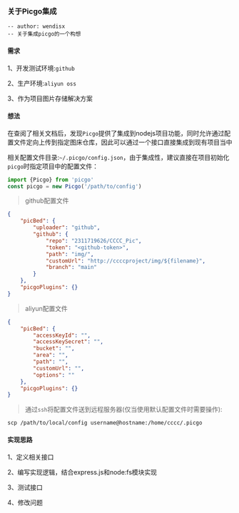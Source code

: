 ### 关于Picgo集成

    -- author: wendisx
    -- 关于集成picgo的一个构想

#### 需求

1、开发测试环境:`github`

2、生产环境:`aliyun oss`

3、作为项目图片存储解决方案

#### 想法

在查阅了相关文档后，发现`Picgo`提供了集成到nodejs项目功能，同时允许通过配置文件定向上传到指定图床仓库，因此可以通过一个接口直接集成到现有项目当中

相关配置文件目录:`~/.picgo/config.json`，由于集成性，建议直接在项目初始化`picgo`时指定项目中的配置文件：

```javascript
import {Picgo} from 'picgo'
const picgo = new Picgo('/path/to/config')
```

> github配置文件

```json
{
    "picBed": {
        "uploader": "github",
        "github": {
            "repo": "2311719626/CCCC_Pic",
            "token": "<github-token>",
            "path": "img/",
            "customUrl": "http://ccccproject/img/${filename}",
            "branch": "main"
        }
    },
    "picgoPlugins": {}
}
```

> aliyun配置文件

```json
{
    "picBed": {
        "accessKeyId": "",
        "accessKeySecret": "",
        "bucket": "",
        "area": "",
        "path": "",
        "customUrl": "",
        "options": ""
    },
    "picgoPlugins": {}
}
```

> 通过`ssh`将配置文件送到远程服务器(仅当使用默认配置文件时需要操作):

```shell
scp /path/to/local/config username@hostname:/home/cccc/.picgo
```

#### 实现思路

1、定义相关接口

2、编写实现逻辑，结合express.js和node:fs模块实现

3、测试接口

4、修改问题
